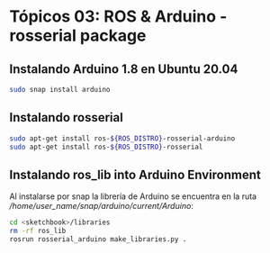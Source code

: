 # Tópicos 03: ROS & Arduino - rosserial package
## Instalando Arduino 1.8 en Ubuntu 20.04
```bash
sudo snap install arduino
```

## Instalando rosserial
```bash
sudo apt-get install ros-${ROS_DISTRO}-rosserial-arduino
sudo apt-get install ros-${ROS_DISTRO}-rosserial
```

## Instalando ros_lib into Arduino Environment
Al instalarse por snap la librería de Arduino se encuentra en la ruta */home/user_name/snap/arduino/current/Arduino*:

```bash
cd <sketchbook>/libraries
rm -rf ros_lib
rosrun rosserial_arduino make_libraries.py .
```
